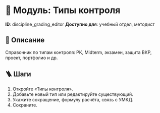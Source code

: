 # 📘 Модуль: Типы контроля
**ID**: discipline_grading_editor
**Доступно для**: учебный отдел, методист

## 📝 Описание
Справочник по типам контроля: РК, Midterm, экзамен, защита ВКР, проект, портфолио и др.

## 🪜 Шаги
1. Откройте «Типы контроля».
2. Добавьте новый тип или редактируйте существующий.
3. Укажите сокращение, формулу расчёта, связь с УМКД.
4. Сохраните.
